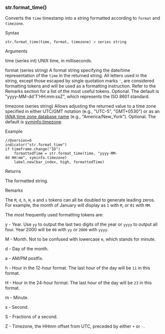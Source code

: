 ### str.format\_time()

Converts the `time` timestamp into a string formatted according to `format` and `timezone`.

Syntax

```
str.format_time(time, format, timezone) → series string
```

Arguments

time (series int) UNIX time, in milliseconds.

format (series string) A format string specifying the date/time representation of the `time` in the returned string. All letters used in the string, except those escaped by single quotation marks `'`, are considered formatting tokens and will be used as a formatting instruction. Refer to the Remarks section for a list of the most useful tokens. Optional. The default is "yyyy-MM-dd'T'HH:mm:ssZ", which represents the ISO 8601 standard.

timezone (series string) Allows adjusting the returned value to a time zone specified in either UTC/GMT notation (e.g., "UTC-5", "GMT+0530") or as an [IANA time zone database name](https://en.wikipedia.org/wiki/List_of_tz_database_time_zones) (e.g., "America/New\_York"). Optional. The default is [syminfo.timezone](#var_syminfo.timezone).

Example

```
//@version=6  
indicator("str.format_time")  
if timeframe.change("1D")  
    formattedTime = str.format_time(time, "yyyy-MM-dd HH:mm", syminfo.timezone)  
    label.new(bar_index, high, formattedTime)
```

Returns

The formatted string.

Remarks

The `M`, `d`, `h`, `H`, `m` and `s` tokens can all be doubled to generate leading zeros. For example, the month of January will display as `1` with `M`, or `01` with `MM`.

The most frequently used formatting tokens are:

y - Year. Use `yy` to output the last two digits of the year or `yyyy` to output all four. Year 2000 will be `00` with `yy` or `2000` with `yyyy`.

M - Month. Not to be confused with lowercase `m`, which stands for minute.

d - Day of the month.

a - AM/PM postfix.

h - Hour in the 12-hour format. The last hour of the day will be `11` in this format.

H - Hour in the 24-hour format. The last hour of the day will be `23` in this format.

m - Minute.

s - Second.

S - Fractions of a second.

Z - Timezone, the HHmm offset from UTC, preceded by either `+` or `-`.

